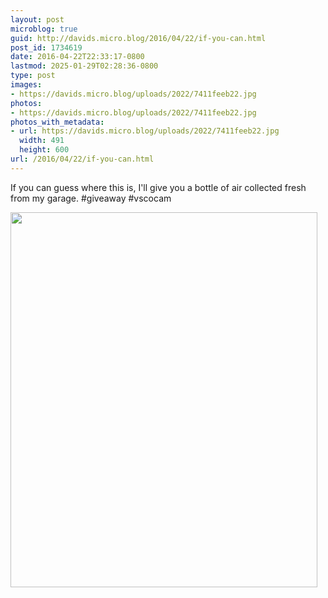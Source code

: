```yaml
---
layout: post
microblog: true
guid: http://davids.micro.blog/2016/04/22/if-you-can.html
post_id: 1734619
date: 2016-04-22T22:33:17-0800
lastmod: 2025-01-29T02:28:36-0800
type: post
images:
- https://davids.micro.blog/uploads/2022/7411feeb22.jpg
photos:
- https://davids.micro.blog/uploads/2022/7411feeb22.jpg
photos_with_metadata:
- url: https://davids.micro.blog/uploads/2022/7411feeb22.jpg
  width: 491
  height: 600
url: /2016/04/22/if-you-can.html
---
```

If you can guess where this is, I'll give you a bottle of air collected fresh from my garage. #giveaway #vscocam

<img src="/uploads/2022/7411feeb22.jpg" width="491" height="600" alt="">
